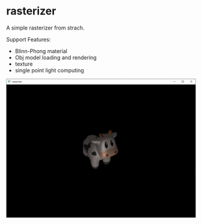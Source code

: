 # rasterizer


A simple rasterizer from strach.


Support Features:
  - Blinn-Phong material
  - Obj model loading and rendering
  - texture
  - single point light computing

![avatar](spot_image.png)


